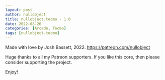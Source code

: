 ```yaml
---
layout: post
author: nullobject
title: nullobject.tecmo - 1.0
date: 2022-08-26
categories: [Arcade, Tecmo]
tags: [nullobject.tecmo]
---
```

Made with love by Josh Bassett, 2022.
https://patreon.com/nullobject

Huge thanks to all my Patreon supporters. If you like this core, then please consider supporting the project.

Enjoy!

